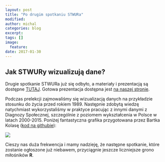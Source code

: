 ```yaml
---
layout: post
title: "Po drugim spotkaniu STWURa"
modified:
author: michal
categories: blog
excerpt:
tags: []
image:
  feature:
date: 2017-01-30
---
```


## Jak STWURy wizualizują dane?

Drugie spotkanie STWURa już się odbyło, a materiały i prezentacją są dostępne [TUTAJ](https://github.com/STWUR/STWUR-2017-03-01/blob/master/wprowadzenie_ggplot.Rmd). Gotowa prezentacja dostępna jest [na naszej stronie](https://stwur.github.io/STWUR//blog/wprowadzenie_ggplot/).

Podczas prelekcji zajmowaliśmy się wizualizacją danych na przykładzie stosunku do życia przed rokiem 1989. Następnie zdobytą wiedzę natychmiast wykorzystaliśmy w praktyce pracując z innymi danymi z Diagnozy Społecznej, szczególnie z poziomem wykształcenia w Polsce w latach 2000-2015. Poniżej fantastyczna grafika przygotowana przez Bartka Kolasę ([kod na githubie](https://github.com/bkolasa/dynamika-wyksztalcenia)):

![](https://raw.githubusercontent.com/bkolasa/dynamika-wyksztalcenia/master/dynamika-wykszta%C5%82cenia.png)

Cieszy nas duża frekwencja i mamy nadzieję, że następne spotkanie, które zostanie ogłoszone już niebawem, przyciągnie jeszcze liczniejsze grono miłośników **R**.
